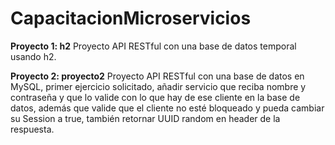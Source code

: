 # CapacitacionMicroservicios

**Proyecto 1: h2** 
Proyecto API RESTful con una base de datos temporal usando h2.

**Proyecto 2: proyecto2**
Proyecto API RESTful con una base de datos en MySQL, primer ejercicio solicitado, añadir servicio que reciba nombre y contraseña y que lo
valide con lo que hay de ese cliente en la base de datos, además que valide que el cliente no esté bloqueado y pueda cambiar su Session a true,
también retornar UUID random en header de la respuesta.
